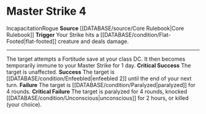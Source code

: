 ﻿---
actions: '[free-action]'
id: '12'
name: Master Strike
rarity: Common
source: '[[DATABASE/source/Core Rulebook|Core Rulebook]]'
trait:
- '[[DATABASE/trait/Incapacitation|Incapacitation]]'
- '[[DATABASE/trait/Rogue|Rogue]]'
trigger: Your Strike hits a [[DATABASE/condition/Flat-Footed|flat-footed]] creature
  and dealsdamage.
type: Action

---
# Master Strike <span class="action-icon">4</span>

<span class="item-trait">Incapacitation</span><span class="item-trait">Rogue</span>
**Source** [[DATABASE/source/Core Rulebook|Core Rulebook]] 
**Trigger** Your Strike hits a [[DATABASE/condition/Flat-Footed|flat-footed]] creature and deals damage.

---
The target attempts a Fortitude save at your class DC. It then becomes temporarily immune to your Master Strike for 1 day.
**Critical Success** The target is unaffected.
**Success** The target is [[DATABASE/condition/Enfeebled|enfeebled 2]] until the end of your next turn.
**Failure** The target is [[DATABASE/condition/Paralyzed|paralyzed]] for 4 rounds.
**Critical Failure** The target is paralyzed for 4 rounds, knocked [[DATABASE/condition/Unconscious|unconscious]] for 2 hours, or killed (your choice).